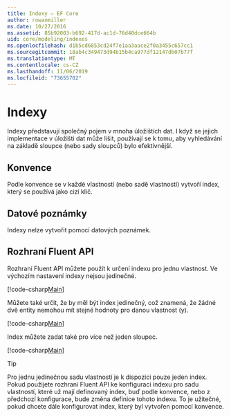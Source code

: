 ```yaml
---
title: Indexy – EF Core
author: rowanmiller
ms.date: 10/27/2016
ms.assetid: 85b92003-b692-417d-ac1d-76d40dce664b
uid: core/modeling/indexes
ms.openlocfilehash: d1b5cd6853cd24f7e1aa3aace2f0a3455c657cc1
ms.sourcegitcommit: 18ab4c349473d94b15b4ca977df12147db07b77f
ms.translationtype: MT
ms.contentlocale: cs-CZ
ms.lasthandoff: 11/06/2019
ms.locfileid: "73655702"
---
```

# <a name="indexes"></a>Indexy

Indexy představují společný pojem v mnoha úložištích dat. I když se jejich implementace v úložišti dat může lišit, používají se k tomu, aby vyhledávání na základě sloupce (nebo sady sloupců) bylo efektivnější.

## <a name="conventions"></a>Konvence

Podle konvence se v každé vlastnosti (nebo sadě vlastností) vytvoří index, který se používá jako cizí klíč.

## <a name="data-annotations"></a>Datové poznámky

Indexy nelze vytvořit pomocí datových poznámek.

## <a name="fluent-api"></a>Rozhraní Fluent API

Rozhraní Fluent API můžete použít k určení indexu pro jednu vlastnost. Ve výchozím nastavení indexy nejsou jedinečné.

[!code-csharp[Main](../../../samples/core/Modeling/FluentAPI/Index.cs?name=Index&highlight=7,8)]

Můžete také určit, že by měl být index jedinečný, což znamená, že žádné dvě entity nemohou mít stejné hodnoty pro danou vlastnost (y).

[!code-csharp[Main](../../../samples/core/Modeling/FluentAPI/IndexUnique.cs?name=ModelBuilder&highlight=3)]

Index můžete zadat také pro více než jeden sloupec.

[!code-csharp[Main](../../../samples/core/Modeling/FluentAPI/IndexComposite.cs?name=Composite&highlight=7,8)]

> [!TIP]  
> Pro jednu jedinečnou sadu vlastností je k dispozici pouze jeden index. Pokud použijete rozhraní Fluent API ke konfiguraci indexu pro sadu vlastností, které už mají definovaný index, buď podle konvence, nebo z předchozí konfigurace, bude změna definice tohoto indexu. To je užitečné, pokud chcete dále konfigurovat index, který byl vytvořen pomocí konvence.
